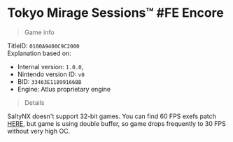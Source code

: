 # Tokyo Mirage Sessions™ #FE Encore

> Game info

TitleID: `0100A9400C9C2000`<br>
Explanation based on:
- Internal version: `1.0.0`, 
- Nintendo version ID: `v0`
- BID: `33463E11899166BB`
- Engine: Atlus proprietary engine

> Details

SaltyNX doesn't support 32-bit games. You can find 60 FPS exefs patch [HERE](https://github.com/masagrator/NXGraphicsPatches/tree/experimental/Tokyo%20Mirage%20Session/exefs_patches/TMS-60FPS), but game is using double buffer, so game drops frequently to 30 FPS without very high OC.
